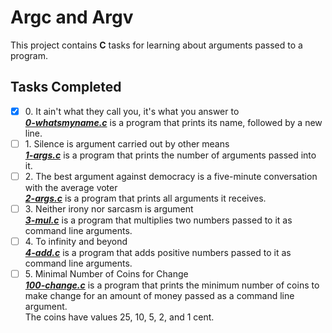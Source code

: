 # Argc and Argv

This project contains __C__ tasks for learning about arguments passed to a program.

## Tasks Completed

+ [x] 0\. It ain't what they call you, it's what you answer to<br/>_**[0-whatsmyname.c](0-whatsmyname.c)**_ is a program that prints its name, followed by a new line.
+ [ ] 1\. Silence is argument carried out by other means<br/>_**[1-args.c](1-args.c)**_ is a program that prints the number of arguments passed into it.
+ [ ] 2\. The best argument against democracy is a five-minute conversation with the average voter<br/>_**[2-args.c](2-args.c)**_ is a program that prints all arguments it receives.
+ [ ] 3\. Neither irony nor sarcasm is argument<br/>_**[3-mul.c](3-mul.c)**_ is a program that multiplies two numbers passed to it as command line arguments.
+ [ ] 4\. To infinity and beyond<br/>_**[4-add.c](4-add.c)**_ is a program that adds positive numbers passed to it as command line arguments.
+ [ ] 5\. Minimal Number of Coins for Change<br/>_**[100-change.c](100-change.c)**_ is a program that prints the minimum number of coins to make change for an amount of money passed as a command line argument.<br/>The coins have values 25, 10, 5, 2, and 1 cent.
